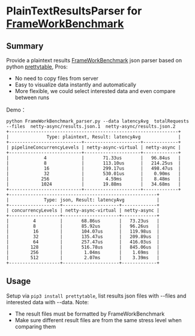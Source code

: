 # PlainTextResultsParser for [FrameWorkBenchmark](https://github.com/TechEmpower/FrameworkBenchmarks)

## Summary
Provide a plaintext results [FrameWorkBenchmark](https://github.com/TechEmpower/FrameworkBenchmarks) json parser based on python [prettytable](https://pypi.org/project/prettytable/), 
Pros:
- No need to copy files from server
- Easy to visualize data instantly and automatically
- More flexible, we could select interested data and even compare between runs

Demo：
```
python FrameWorkBenchmark_parser.py --data latencyAvg  totalRequests  --files  netty-async/results.json.1  netty-async/results.json.2
+---------------------------------------------------------------+
|              Type: plaintext, Result: latencyAvg              |
+---------------------------+---------------------+-------------+
| pipelineConcurrencyLevels | netty-async-virtual | netty-async |
+---------------------------+---------------------+-------------+
|             4             |       71.33us       |   96.84us   |
|             8             |       113.10us      |   214.25us  |
|             16            |       299.17us      |   498.47us  |
|             32            |       530.01us      |    0.90ms   |
|            256            |        4.59ms       |    8.48ms   |
|            1024           |       19.88ms       |   34.68ms   |
+---------------------------+---------------------+-------------+
+-------------------------------------------------------+
|             Type: json, Result: latencyAvg            |
+-------------------+---------------------+-------------+
| concurrencyLevels | netty-async-virtual | netty-async |
+-------------------+---------------------+-------------+
|         4         |       68.86us       |   73.23us   |
|         8         |       85.92us       |   96.26us   |
|         16        |       104.07us      |   119.98us  |
|         32        |       135.47us      |   209.89us  |
|         64        |       257.47us      |   416.03us  |
|        128        |       516.78us      |   845.06us  |
|        256        |        1.04ms       |    1.69ms   |
|        512        |        2.07ms       |    3.39ms   |
+-------------------+---------------------+-------------+
```

## Usage
Setup via `pip3 install prettytable`, list results json files with --files and interested data with --data.
Note:
- The result files must be formatted by FrameWorkBenchmark
- Make sure different result files are from the same stress level when comparing them
